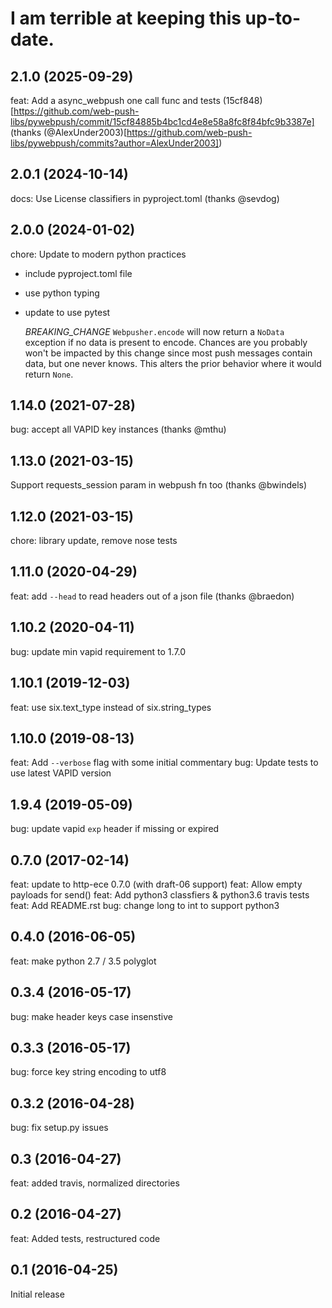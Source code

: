 # I am terrible at keeping this up-to-date.

## 2.1.0 (2025-09-29)

feat: Add a async_webpush one call func and tests (15cf848)[https://github.com/web-push-libs/pywebpush/commit/15cf84885b4bc1cd4e8e58a8fc8f84bfc9b3387e] (thanks (@AlexUnder2003)[https://github.com/web-push-libs/pywebpush/commits?author=AlexUnder2003])

## 2.0.1 (2024-10-14)

docs: Use License classifiers in pyproject.toml (thanks @sevdog)

## 2.0.0 (2024-01-02)

chore: Update to modern python practices

- include pyproject.toml file
- use python typing
- update to use pytest

  _BREAKING_CHANGE_
  `Webpusher.encode` will now return a `NoData` exception if no data is present to encode. Chances are
  you probably won't be impacted by this change since most push messages contain data, but one never knows.
  This alters the prior behavior where it would return `None`.

## 1.14.0 (2021-07-28)

bug: accept all VAPID key instances (thanks @mthu)

## 1.13.0 (2021-03-15)

Support requests_session param in webpush fn too (thanks @bwindels)

## 1.12.0 (2021-03-15)

chore: library update, remove nose tests

## 1.11.0 (2020-04-29)

feat: add `--head` to read headers out of a json file (thanks @braedon)

## 1.10.2 (2020-04-11)

bug: update min vapid requirement to 1.7.0

## 1.10.1 (2019-12-03)

feat: use six.text_type instead of six.string_types

## 1.10.0 (2019-08-13)

feat: Add `--verbose` flag with some initial commentary
bug: Update tests to use latest VAPID version

## 1.9.4 (2019-05-09)

bug: update vapid `exp` header if missing or expired

## 0.7.0 (2017-02-14)

feat: update to http-ece 0.7.0 (with draft-06 support)
feat: Allow empty payloads for send()
feat: Add python3 classfiers & python3.6 travis tests
feat: Add README.rst
bug: change long to int to support python3

## 0.4.0 (2016-06-05)

feat: make python 2.7 / 3.5 polyglot

## 0.3.4 (2016-05-17)

bug: make header keys case insenstive

## 0.3.3 (2016-05-17)

bug: force key string encoding to utf8

## 0.3.2 (2016-04-28)

bug: fix setup.py issues

## 0.3 (2016-04-27)

feat: added travis, normalized directories

## 0.2 (2016-04-27)

feat: Added tests, restructured code

## 0.1 (2016-04-25)

Initial release
